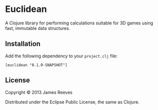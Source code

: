 # Euclidean

A Clojure library for performing calculations suitable for 3D games
using fast, immutable data structures.

## Installation

Add the following dependency to your `project.clj` file:

    [euclidean "0.1.0-SNAPSHOT"]

## License

Copyright © 2013 James Reeves

Distributed under the Eclipse Public License, the same as Clojure.

